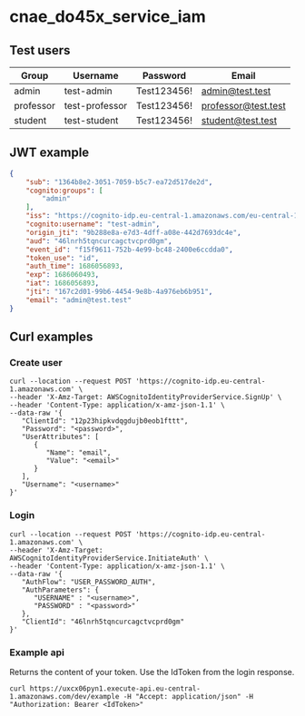 # cnae_do45x_service_iam

## Test users
| Group  | Username | Password | Email |
| ------------- | ------------- | ------------- | ------------- |
| admin | test-admin | Test123456! | admin@test.test |
| professor | test-professor | Test123456! | professor@test.test |
| student | test-student | Test123456! | student@test.test |

## JWT example
```json
{
    "sub": "1364b8e2-3051-7059-b5c7-ea72d517de2d",
    "cognito:groups": [
        "admin"
    ],
    "iss": "https://cognito-idp.eu-central-1.amazonaws.com/eu-central-1_DRfo8lOHW",
    "cognito:username": "test-admin",
    "origin_jti": "9b288e8a-e7d3-4dff-a08e-442d7693dc4e",
    "aud": "46lnrh5tqncurcagctvcprd0gm",
    "event_id": "f15f9611-752b-4e99-bc48-2400e6ccdda0",
    "token_use": "id",
    "auth_time": 1686056893,
    "exp": 1686060493,
    "iat": 1686056893,
    "jti": "167c2d01-99b6-4454-9e8b-4a976eb6b951",
    "email": "admin@test.test"
}
```

## Curl examples
### Create user
```
curl --location --request POST 'https://cognito-idp.eu-central-1.amazonaws.com' \
--header 'X-Amz-Target: AWSCognitoIdentityProviderService.SignUp' \
--header 'Content-Type: application/x-amz-json-1.1' \
--data-raw '{
   "ClientId": "12p23hipkvdqgdujb0eob1fttt",
   "Password": "<password>",
   "UserAttributes": [ 
      { 
         "Name": "email",
         "Value": "<email>"
      }
   ],
   "Username": "<username>"
}'
```

### Login
```
curl --location --request POST 'https://cognito-idp.eu-central-1.amazonaws.com' \
--header 'X-Amz-Target: AWSCognitoIdentityProviderService.InitiateAuth' \
--header 'Content-Type: application/x-amz-json-1.1' \
--data-raw '{
   "AuthFlow": "USER_PASSWORD_AUTH",
   "AuthParameters": { 
      "USERNAME" : "<username>",
      "PASSWORD" : "<password>"
   },
   "ClientId": "46lnrh5tqncurcagctvcprd0gm"
}'
```

### Example api
Returns the content of your token. Use the IdToken from the login response.
```
curl https://uxcx06pyn1.execute-api.eu-central-1.amazonaws.com/dev/example -H "Accept: application/json" -H "Authorization: Bearer <IdToken>"
```
